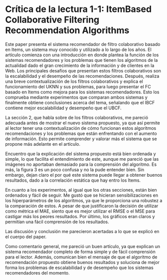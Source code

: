 # Crítica de la lectura 1-1: ItemBased Collaborative Filtering Recommendation Algorithms
Este paper presenta el sistema recomendador de filtro colaborativo basado en Items, un sistema muy conocido y utilizado a lo largo de los años. El artículo comienza con una introducción en donde plantea la función de los sistemas recomendadores y los problemas que tienen los algoritmos de la actualidad dado el gran crecimiento de la información y de clientes en la Web. Los principales desafíos que presentan estos filtros colaborativos son la escalabilidad y el desempeño de las recomendaciones. Después, realiza una breve contextualización de los filtros colaborativos y explica el funcionamiento del UKNN y sus problemas, para luego presentar el FC basado en Items como mejora para los sistemas recomendadores. Esto los comprueba mediante experimentos que comparan ambos sistemas y finalmente obtiene conclusiones acerca del tema, señalando que el IBCF contiene mejor escalabilidad y desempeño que el UBCF.


La sección 2, que habla sobre de los filtros colaborativos, me pareció adecuada antes de mostrar el nuevo sistema propuesto, ya que así permite al lector tener una contextualización de cómo funcionan estos algoritmos recomendaciones y los problemas que están enfrentando con el aumento de información. Esto permite comprender y valorar más el sistema que se propone más adelante en el artículo.

Encuentro que la explicación del sistema propuesto está bien ordenada y simple, lo que facilita el entendimiento de este, aunque me pareció que las imágenes no aportaban demasiado para la comprensión del algoritmo. Es más, la figura 3 es un poco confusa y no la pude entender bien. Sin embargo, dejan claro el por qué este sistema puede llegar a obtener buenos resultados, dado a la correlación estática que hay entro los Items.

En cuanto a los experimentos, al igual que los otras secciones, están bien ordenados y fácil de seguir. Me gustó que se hicieran sensibilizaciones en los hiperparámetros de los algoritmos, ya que le proporciona una robustez a la comparación de estos. A pesar de que justificaron la decisión de utilizar como métrica el MAE, siento que es mejor utilizar el RMSE o el MSE para castigar más los peores resultados. Por último, los gráficos eran claros y permitían una fácil comprensión de los resultados.

Las discusión y conclusión me parecieron acertadas a lo que se explicó en el cuerpo del paper.

Como comentario general, me pareció un buen artículo, ya que explican un sistema recomendador completo de forma simple y de fácil comprensión para el lector. Además, comunican bien el mensaje de que el algoritmo de recomendación propuesto obtiene buenos resultados y soluciona de mejor forma los problemas de escalabilidad y de desempeño que los sistemas recomendadores del momento.

